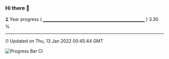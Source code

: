 ### Hi there 👋

⏳ Year progress { ▁▁▁▁▁▁▁▁▁▁▁▁▁▁▁▁▁▁▁▁▁▁▁▁▁▁▁▁▁▁ } 3.30 %

---

⏰ Updated on Thu, 13 Jan 2022 00:45:44 GMT

![Progress Bar CI](https://github.com/liununu/liununu/workflows/Progress%20Bar%20CI/badge.svg)
